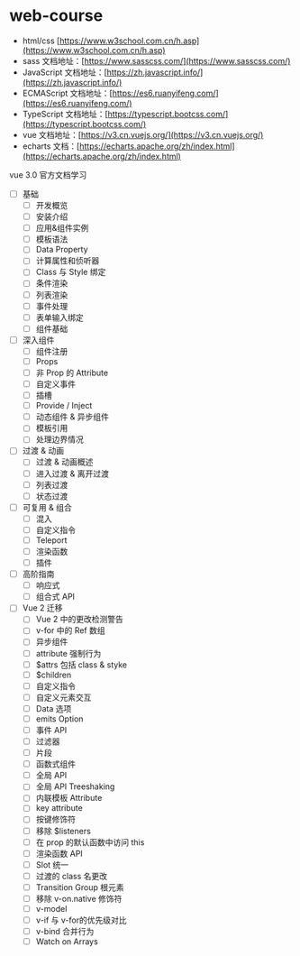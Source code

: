 # web-course

- html/css [https://www.w3school.com.cn/h.asp](https://www.w3school.com.cn/h.asp)
- sass 文档地址：[https://www.sasscss.com/](https://www.sasscss.com/)
- JavaScript 文档地址：[https://zh.javascript.info/](https://zh.javascript.info/)
- ECMAScript 文档地址：[https://es6.ruanyifeng.com/](https://es6.ruanyifeng.com/)
- TypeScript 文档地址：[https://typescript.bootcss.com/](https://typescript.bootcss.com/)
- vue 文档地址：[https://v3.cn.vuejs.org/](https://v3.cn.vuejs.org/)
- echarts 文档：[https://echarts.apache.org/zh/index.html](https://echarts.apache.org/zh/index.html)

vue 3.0 官方文档学习

- [ ] 基础
  - [ ] 开发概览
  - [ ] 安装介绍
  - [ ] 应用&组件实例
  - [ ] 模板语法
  - [ ] Data Property
  - [ ] 计算属性和侦听器
  - [ ] Class 与 Style 绑定
  - [ ] 条件渲染
  - [ ] 列表渲染
  - [ ] 事件处理
  - [ ] 表单输入绑定
  - [ ] 组件基础
- [ ] 深入组件
  - [ ] 组件注册
  - [ ] Props
  - [ ] 非 Prop 的 Attribute
  - [ ] 自定义事件
  - [ ] 插槽
  - [ ] Provide / Inject
  - [ ] 动态组件 & 异步组件
  - [ ] 模板引用
  - [ ] 处理边界情况
- [ ] 过渡 & 动画
  - [ ] 过渡 & 动画概述
  - [ ] 进入过渡 & 离开过渡
  - [ ] 列表过渡
  - [ ] 状态过渡
- [ ] 可复用 & 组合
  - [ ] 混入
  - [ ] 自定义指令
  - [ ] Teleport
  - [ ] 渲染函数
  - [ ] 插件
- [ ] 高阶指南
  - [ ] 响应式
  - [ ] 组合式 API
- [ ] Vue 2 迁移
  - [ ] Vue 2 中的更改检测警告
  - [ ] v-for 中的 Ref 数组
  - [ ] 异步组件
  - [ ] attribute 强制行为
  - [ ] $attrs 包括 class & styke
  - [ ] $children
  - [ ] 自定义指令
  - [ ] 自定义元素交互
  - [ ] Data 选项
  - [ ] emits Option
  - [ ] 事件 API
  - [ ] 过滤器
  - [ ] 片段
  - [ ] 函数式组件
  - [ ] 全局 API
  - [ ] 全局 API Treeshaking
  - [ ] 内联模板 Attribute
  - [ ] key attribute
  - [ ] 按键修饰符
  - [ ] 移除 $listeners
  - [ ] 在 prop 的默认函数中访问 this
  - [ ] 渲染函数 API
  - [ ] Slot 统一
  - [ ] 过渡的 class 名更改
  - [ ] Transition Group 根元素
  - [ ] 移除 v-on.native 修饰符
  - [ ] v-model
  - [ ] v-if 与 v-for的优先级对比
  - [ ] v-bind 合并行为
  - [ ] Watch on Arrays
